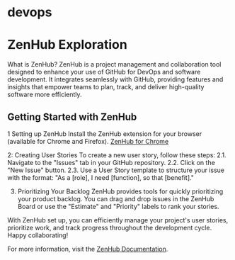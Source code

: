# devops
# ZenHub Exploration

What is ZenHub?
ZenHub is a project management and collaboration tool designed to enhance your use of GitHub for DevOps and software development. It integrates seamlessly with GitHub, providing features and insights that empower teams to plan, track, and deliver high-quality software more efficiently.

## Getting Started with ZenHub
1 Setting up ZenHub
Install the ZenHub extension for your browser (available for Chrome and Firefox).
[ZenHub for Chrome](https://chrome.google.com/webstore/detail/zenhub-for-github/ogcgkffhplmphkaahpmffhmlmijbapoa)

2: Creating User Stories
To create a new user story, follow these steps:
   2.1. Navigate to the "Issues" tab in your GitHub repository.
   2.2. Click on the "New Issue" button.
   2.3. Use a User Story template to structure your issue with the format: "As a [role], I need [function], so that [benefit]."

3. Prioritizing Your Backlog
ZenHub provides tools for quickly prioritizing your product backlog. You can drag and drop issues in the ZenHub Board or use the "Estimate" and "Priority" labels to rank your stories.

With ZenHub set up, you can efficiently manage your project's user stories, prioritize work, and track progress throughout the development cycle. Happy collaborating!

For more information, visit the [ZenHub Documentation](https://help.zenhub.com/).
